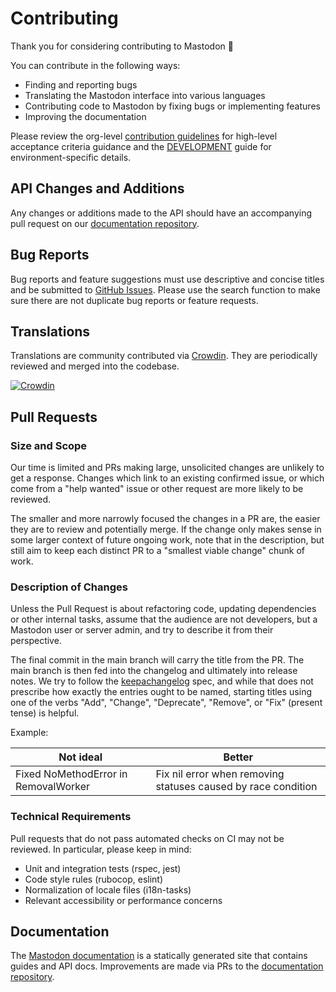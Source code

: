 # Contributing

Thank you for considering contributing to Mastodon 🐘

You can contribute in the following ways:

- Finding and reporting bugs
- Translating the Mastodon interface into various languages
- Contributing code to Mastodon by fixing bugs or implementing features
- Improving the documentation

Please review the org-level [contribution guidelines] for high-level acceptance
criteria guidance and the [DEVELOPMENT] guide for environment-specific details.

## API Changes and Additions

Any changes or additions made to the API should have an accompanying pull
request on our [documentation repository].

## Bug Reports

Bug reports and feature suggestions must use descriptive and concise titles and
be submitted to [GitHub Issues]. Please use the search function to make sure
there are not duplicate bug reports or feature requests.

## Translations

Translations are community contributed via [Crowdin]. They are periodically
reviewed and merged into the codebase.

[![Crowdin](https://d322cqt584bo4o.cloudfront.net/mastodon/localized.svg)](https://crowdin.com/project/mastodon)

## Pull Requests

### Size and Scope

Our time is limited and PRs making large, unsolicited changes are unlikely to
get a response. Changes which link to an existing confirmed issue, or which come
from a "help wanted" issue or other request are more likely to be reviewed.

The smaller and more narrowly focused the changes in a PR are, the easier they
are to review and potentially merge. If the change only makes sense in some
larger context of future ongoing work, note that in the description, but still
aim to keep each distinct PR to a "smallest viable change" chunk of work.

### Description of Changes

Unless the Pull Request is about refactoring code, updating dependencies or
other internal tasks, assume that the audience are not developers, but a
Mastodon user or server admin, and try to describe it from their perspective.

The final commit in the main branch will carry the title from the PR. The main
branch is then fed into the changelog and ultimately into release notes. We try
to follow the [keepachangelog] spec, and while that does not prescribe how
exactly the entries ought to be named, starting titles using one of the verbs
"Add", "Change", "Deprecate", "Remove", or "Fix" (present tense) is helpful.

Example:

| Not ideal                            | Better                                                        |
| ------------------------------------ | ------------------------------------------------------------- |
| Fixed NoMethodError in RemovalWorker | Fix nil error when removing statuses caused by race condition |

### Technical Requirements

Pull requests that do not pass automated checks on CI may not be reviewed. In
particular, please keep in mind:

- Unit and integration tests (rspec, jest)
- Code style rules (rubocop, eslint)
- Normalization of locale files (i18n-tasks)
- Relevant accessibility or performance concerns

## Documentation

The [Mastodon documentation] is a statically generated site that contains guides
and API docs. Improvements are made via PRs to the [documentation repository].

[contribution guidelines]: https://github.com/mastodon/.github/blob/main/CONTRIBUTING.md
[Crowdin]: https://crowdin.com/project/mastodon
[DEVELOPMENT]: docs/DEVELOPMENT.md
[documentation repository]: https://github.com/mastodon/documentation
[GitHub Issues]: https://github.com/mastodon/mastodon/issues
[keepachangelog]: https://keepachangelog.com/en/1.0.0/
[Mastodon documentation]: https://docs.joinmastodon.org

